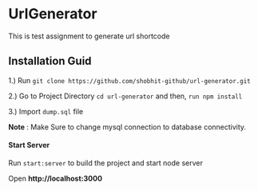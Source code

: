 # UrlGenerator

This is test assignment to generate url shortcode

## Installation Guid

1.) Run `git clone https://github.com/shobhit-github/url-generator.git` 

2.) Go to Project Directory `cd url-generator` and then, `run npm install`

3.) Import `dump.sql` file 

**Note** : Make Sure to change mysql connection to database connectivity.

#### Start Server

Run `start:server` to build the project and start node server

Open **http://localhost:3000**
